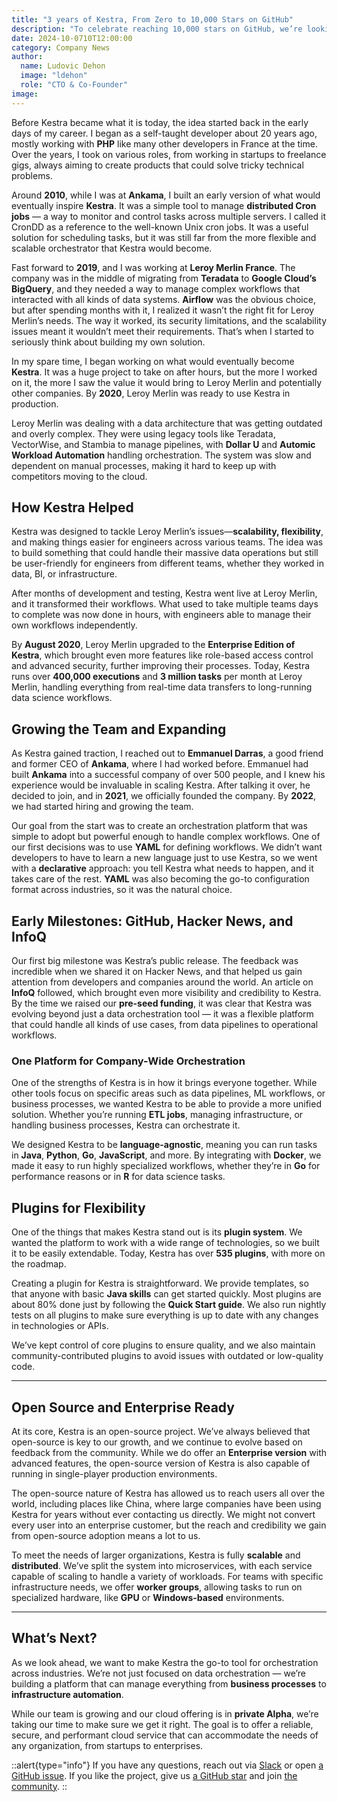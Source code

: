 ```yaml
---
title: "3 years of Kestra, From Zero to 10,000 Stars on GitHub"
description: "To celebrate reaching 10,000 stars on GitHub, we’re looking back at Kestra’s journey — from its early days to becoming a unified orchestration platform."
date: 2024-10-0710T12:00:00
category: Company News
author:
  name: Ludovic Dehon
  image: "ldehon"
  role: "CTO & Co-Founder"
image: 
---
```


Before Kestra became what it is today, the idea started back in the early days of my career. I began as a self-taught developer about 20 years ago, mostly working with **PHP** like many other developers in France at the time. Over the years, I took on various roles, from working in startups to freelance gigs, always aiming to create products that could solve tricky technical problems.

Around **2010**, while I was at **Ankama**, I built an early version of what would eventually inspire **Kestra**. It was a simple tool to manage **distributed Cron jobs** — a way to monitor and control tasks across multiple servers. I called it CronDD as a reference to the well-known Unix cron jobs. It was a useful solution for scheduling tasks, but it was still far from the more flexible and scalable orchestrator that Kestra would become.

Fast forward to **2019**, and I was working at **Leroy Merlin France**. The company was in the middle of migrating from **Teradata** to **Google Cloud’s BigQuery**, and they needed a way to manage complex workflows that interacted with all kinds of data systems. **Airflow** was the obvious choice, but after spending months with it, I realized it wasn’t the right fit for Leroy Merlin’s needs. The way it worked, its security limitations, and the scalability issues meant it wouldn’t meet their requirements. That’s when I started to seriously think about building my own solution.

In my spare time, I began working on what would eventually become **Kestra**. It was a huge project to take on after hours, but the more I worked on it, the more I saw the value it would bring to Leroy Merlin and potentially other companies. By **2020**, Leroy Merlin was ready to use Kestra in production.

Leroy Merlin was dealing with a data architecture that was getting outdated and overly complex. They were using legacy tools like Teradata, VectorWise, and Stambia to manage pipelines, with **Dollar U** and **Automic Workload Automation** handling orchestration. The system was slow and dependent on manual processes, making it hard to keep up with competitors moving to the cloud.

## How Kestra Helped

Kestra was designed to tackle Leroy Merlin’s issues—**scalability, flexibility**, and making things easier for engineers across various teams. The idea was to build something that could handle their massive data operations but still be user-friendly for engineers from different teams, whether they worked in data, BI, or infrastructure.

After months of development and testing, Kestra went live at Leroy Merlin, and it transformed their workflows. What used to take multiple teams days to complete was now done in hours, with engineers able to manage their own workflows independently.

By **August 2020**, Leroy Merlin upgraded to the **Enterprise Edition of Kestra**, which brought even more features like role-based access control and advanced security, further improving their processes. Today, Kestra runs over **400,000 executions** and **3 million tasks** per month at Leroy Merlin, handling everything from real-time data transfers to long-running data science workflows.

## Growing the Team and Expanding

As Kestra gained traction, I reached out to **Emmanuel Darras**, a good friend and former CEO of **Ankama**, where I had worked before. Emmanuel had built **Ankama** into a successful company of over 500 people, and I knew his experience would be invaluable in scaling Kestra. After talking it over, he decided to join, and in **2021**, we officially founded the company. By **2022**, we had started hiring and growing the team.

Our goal from the start was to create an orchestration platform that was simple to adopt but powerful enough to handle complex workflows. One of our first decisions was to use **YAML** for defining workflows. We didn’t want developers to have to learn a new language just to use Kestra, so we went with a **declarative** approach: you tell Kestra what needs to happen, and it takes care of the rest. **YAML** was also becoming the go-to configuration format across industries, so it was the natural choice.

## Early Milestones: GitHub, Hacker News, and InfoQ

Our first big milestone was Kestra’s public release. The feedback was incredible when we shared it on Hacker News, and that helped us gain attention from developers and companies around the world. An article on **InfoQ** followed, which brought even more visibility and credibility to Kestra. By the time we raised our **pre-seed funding**, it was clear that Kestra was evolving beyond just a data orchestration tool — it was a flexible platform that could handle all kinds of use cases, from data pipelines to operational workflows.

### One Platform for Company-Wide Orchestration

One of the strengths of Kestra is in how it brings everyone together. While other tools focus on specific areas such as data pipelines, ML workflows, or business processes, we wanted Kestra to be able to provide a more unified solution. Whether you’re running **ETL jobs**, managing infrastructure, or handling business processes, Kestra can orchestrate it.

We designed Kestra to be **language-agnostic**, meaning you can run tasks in **Java**, **Python**, **Go**, **JavaScript**, and more. By integrating with **Docker**, we made it easy to run highly specialized workflows, whether they’re in **Go** for performance reasons or in **R** for data science tasks.

## Plugins for Flexibility

One of the things that makes Kestra stand out is its **plugin system**. We wanted the platform to work with a wide range of technologies, so we built it to be easily extendable. Today, Kestra has over **535 plugins**, with more on the roadmap.

Creating a plugin for Kestra is straightforward. We provide templates, so that anyone with basic **Java skills** can get started quickly. Most plugins are about 80% done just by following the **Quick Start guide**. We also run nightly tests on all plugins to make sure everything is up to date with any changes in technologies or APIs.

We’ve kept control of core plugins to ensure quality, and we also maintain community-contributed plugins to avoid issues with outdated or low-quality code.

---

## Open Source and Enterprise Ready

At its core, Kestra is an open-source project. We’ve always believed that open-source is key to our growth, and we continue to evolve based on feedback from the community. While we do offer an **Enterprise version** with advanced features, the open-source version of Kestra is also capable of running in single-player production environments.

The open-source nature of Kestra has allowed us to reach users all over the world, including places like China, where large companies have been using Kestra for years without ever contacting us directly. We might not convert every user into an enterprise customer, but the reach and credibility we gain from open-source adoption means a lot to us.

To meet the needs of larger organizations, Kestra is fully **scalable** and **distributed**. We’ve split the system into microservices, with each service capable of scaling to handle a variety of workloads. For teams with specific infrastructure needs, we offer **worker groups**, allowing tasks to run on specialized hardware, like **GPU** or **Windows-based** environments.

---

## What’s Next?

As we look ahead, we want to make Kestra the go-to tool for orchestration across industries. We’re not just focused on data orchestration — we’re building a platform that can manage everything from **business processes** to **infrastructure automation**.

While our team is growing and our cloud offering is in **private Alpha**, we’re taking our time to make sure we get it right. The goal is to offer a reliable, secure, and performant cloud service that can accommodate the needs of any organization, from startups to enterprises.

::alert{type="info"}
If you have any questions, reach out via [Slack](https://kestra.io/slack) or open [a GitHub issue](https://github.com/kestra-io/kestra).
If you like the project, give us [a GitHub star](https://github.com/kestra-io/kestra) and join [the community](https://kestra.io/slack).
::
